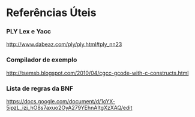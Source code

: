 # Referências Úteis

### PLY Lex e Yacc
http://www.dabeaz.com/ply/ply.html#ply_nn23

### Compilador de exemplo
http://tsemsb.blogspot.com/2010/04/cgcc-gcode-with-c-constructs.html

### Lista de regras da BNF
https://docs.google.com/document/d/1oYX-5ipzL_izj_hO8s7axuo2OyA279YEhnAItgXzXAQ/edit
